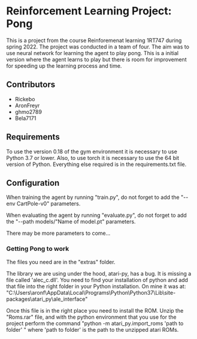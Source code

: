 # Reinforcement Learning Project: Pong

This is a project from the course Reinforemenat learning 1RT747 during spring 2022. The project was conducted in a team of four. The aim was to use neural network for learning the agent to play pong. This is a initial version where the agent learns to play but there is room for improvement for speeding up the learning process and time.

## Contributors
+ Rickebo
+ AronFreyr
+ ghmo2789
+ Bela7171

## Requirements
To use the version 0.18 of the gym environment it is necessary to use Python 3.7 or lower.
Also, to use torch it is necessary to use the 64 bit version of Python. 
Everything else required is in the requirements.txt file.


## Configuration
When training the agent by running "train.py", do not forget to add the "--env CartPole-v0" parameters.

When evaluating the agent by running "evaluate.py", do not forget to add the "--path models/"Name of model.pt" parameters.

There may be more parameters to come...

### Getting Pong to work
The files you need are in the "extras" folder.

The library we are using under the hood, atari-py, has a bug.
It is missing a file called 'alec_c.dll'. You need to find your installation of python
and add that file into the right folder in your Python installation. On mine it was at:
"C:\Users\aronf\AppData\Local\Programs\Python\Python37\Lib\site-packages\atari_py\ale_interface"

Once this file is in the right place you need to install the ROM.
Unzip the "Roms.rar" file, and with the python environment that you use for the 
project perform the command "python -m atari_py.import_roms 'path to folder' "
where 'path to folder' is the path to the unzipped atari ROMs.